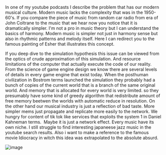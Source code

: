 In one of my youtube podcasts I describe the problem that has our modern musical culture.
Modern music lacks the complexity that was in the 1950-60's.
If you compare the piece of music from random car radio from era of John Coltrane to the music that we hear now you notice that
it is dramatically simpler. I'm not a pro in music theory but I can understand the basics of harmony.
Modern music is simpler not just in harmony sense but also in rhythmic patterns and melody itself.
Here I can redirect you to the famous painting of Esher that illustrates this concept.

If you deep dive to the simulation hypothesis this issue can be viewed from the optics of crude approximation of this simulation.
And resource limitations of the computer that actually execute the code of our reality.
From the science of game engine design we know there are several levels of details in every game engine that exist today.
When the posthuman civilization in Bostrom terms launched the simulation they probably had a bunch of copies of the current world that is a branch of the same original world.
And memory that is allocated for every world is very limited. so they presumably have some kind of greedy algorithm that redistribute amount of free memory beetwen the worlds with automatic reduce in resolution.
On the other hand our musical industry is just a reflection of bad taste.
More simpler mems just propagate and replicate more easily to the network.
We hungry for content of tik tok like services that exploits the system 1 in Daniel Kahneman terms. 
Maybe it is just a network effect. Every music have its own niche. I still struggle to find interesting japaneese jazz music in the youtube search results.
Also i want to make a reference to the famous movie Idiocracy in witch this idea was extrapolated to the absolute absurd.

![image](https://th.bing.com/th/id/OIP.iVvdNupdwzf2zPDzybZncgHaPq?pid=ImgDet&rs=1)
